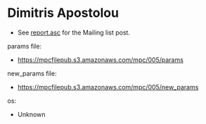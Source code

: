 # Dimitris Apostolou
* See [report.asc](./report.asc) for the Mailing list post.

params file:
* https://mpcfilepub.s3.amazonaws.com/mpc/005/params

new_params file:
* https://mpcfilepub.s3.amazonaws.com/mpc/005/new_params

os: 
* Unknown

